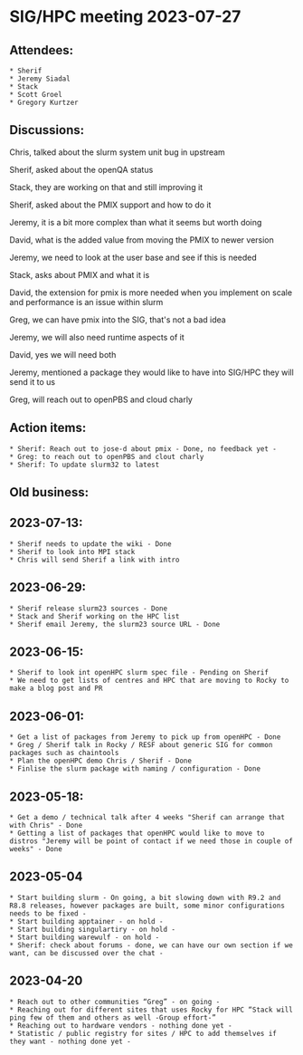 # SIG/HPC meeting 2023-07-27

## Attendees:
    * Sherif
    * Jeremy Siadal
    * Stack
    * Scott Groel
    * Gregory Kurtzer


## Discussions:
Chris, talked about the slurm system unit bug in upstream

Sherif, asked about the openQA status

Stack, they are working on that and still improving it

Sherif, asked about the PMIX support and how to do it

Jeremy, it is a bit more complex than what it seems but worth doing

David, what is the added value from moving the PMIX to newer version

Jeremy, we need to look at the user base and see if this is needed

Stack, asks about PMIX and what it is

David, the extension for pmix is more needed when you implement on scale and performance is an issue within slurm

Greg, we can have pmix into the SIG, that's not a bad idea

Jeremy, we will also need runtime aspects of it

David, yes we will need both

Jeremy, mentioned a package they would like to have into SIG/HPC they will send it to us

Greg, will reach out to openPBS and cloud charly

## Action items:
    * Sherif: Reach out to jose-d about pmix - Done, no feedback yet -
    * Greg: to reach out to openPBS and clout charly
    * Sherif: To update slurm32 to latest

## Old business:

## 2023-07-13:
    * Sherif needs to update the wiki - Done
    * Sherif to look into MPI stack
    * Chris will send Sherif a link with intro

## 2023-06-29:
    * Sherif release slurm23 sources - Done
    * Stack and Sherif working on the HPC list
    * Sherif email Jeremy, the slurm23 source URL - Done

## 2023-06-15:
    * Sherif to look int openHPC slurm spec file - Pending on Sherif
    * We need to get lists of centres and HPC that are moving to Rocky to make a blog post and PR

## 2023-06-01:
    * Get a list of packages from Jeremy to pick up from openHPC - Done
    * Greg / Sherif talk in Rocky / RESF about generic SIG for common packages such as chaintools
    * Plan the openHPC demo Chris / Sherif - Done
    * Finlise the slurm package with naming / configuration - Done

## 2023-05-18:
    * Get a demo / technical talk after 4 weeks "Sherif can arrange that with Chris" - Done
    * Getting a list of packages that openHPC would like to move to distros "Jeremy will be point of contact if we need those in couple of weeks" - Done

## 2023-05-04
    * Start building slurm - On going, a bit slowing down with R9.2 and R8.8 releases, however packages are built, some minor configurations needs to be fixed -
    * Start building apptainer - on hold -
    * Start building singulartiry - on hold -
    * Start building warewulf - on hold -
    * Sherif: check about forums - done, we can have our own section if we want, can be discussed over the chat -

## 2023-04-20
    * Reach out to other communities “Greg” - on going -
    * Reaching out for different sites that uses Rocky for HPC “Stack will ping few of them and others as well -Group effort-”
    * Reaching out to hardware vendors - nothing done yet -
    * Statistic / public registry for sites / HPC to add themselves if they want - nothing done yet -
